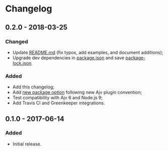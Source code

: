 Changelog
=========

0.2.0 - 2018-03-25
------------------

### Changed

- Update [README.md](README.md) (fix typos, add examples, and document additions);
- Upgrade dev dependencies in [package.json](package.json) and save [package-lock.json](package-lock.json).


### Added

- Add this changelog;
- Add [new package option](README.md#options-and-behavior) following new Ajv plugin convention;
- Test compatibility with Ajv 6 and Node.js 9;
- Add Travis CI and Greenkeeper integrations.


0.1.0 - 2017-06-14
------------------

### Added

- Initial release.
